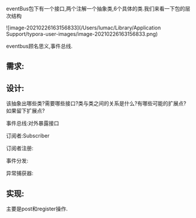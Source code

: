 eventBus包下有一个接口,两个注解一个抽象类,6个具体的类.我们来看一下包的层次结构

![image-20210226163156833](/Users/lumac/Library/Application Support/typora-user-images/image-20210226163156833.png)

eventbus顾名思义,事件总线.

## 需求:



## 设计:

该抽象出哪些类?需要哪些接口?类与类之间的关系是什么?有哪些可能的扩展点?如果留下扩展点?

事件总线:对外暴露接口

订阅者:Subscriber

订阅者注册:

事件分发:

异常捕获器:



## 实现:

主要是post和register操作.

```java
```

